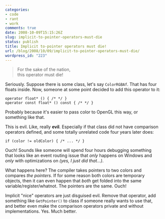 ```yaml
---
categories:
- code
- rant
- work
comments: true
date: 2008-10-09T15:15:26Z
slug: implicit-to-pointer-operators-must-die
status: publish
title: Implicit to-pointer operators must die!
url: /blog/2008/10/09/implicit-to-pointer-operators-must-die/
wordpress_id: "223"
---
```


> For the sake of the nation,  
> this operator must die!



Seriously. Suppose there is some class, let's say `ColorRGBAf`. That has four floats inside. Now, someone at some point decided to add this operator to it:



    operator float* () { /* */ }
    operator const float* () const { /* */ }



Probably because it's easier to pass color to OpenGL this way, or something like that.

This is evil. Like, really **evil**. Especially if that class did not have comparison operators defined, and some totally unrelated code four years later does:


    if (color != oldColor) { /* ... */ }



Ouch! Sounds like someone will spend four hours debugging something that looks like an event routing issue that _only_ happens on Windows and _only_ with optimizations on _(yes, I just did that...)_.

What happens here? The compiler takes pointers to two colors and compares _the pointers_. If for some reason both colors are temporary objects, then it can even happen that _both_ get folded into the same variable/register/whatnot. The pointers are the same. Ouch!

Implicit "nice" operators are just disguised evil. Remove that operator, add something like `GetPointer()` to class if someone really wants to use that, and better even make the comparison operators private and without implementations. Yes. Much better.
